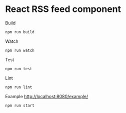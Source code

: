 # React RSS feed component

Build

    npm run build

Watch

    npm run watch

Test

    npm run test

Lint

    npm run lint

Example [http://localhost:8080/example/](http://localhost:8080/example/)

    npm run start
